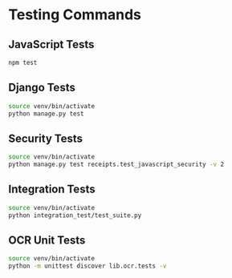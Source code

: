 # Testing Commands

## JavaScript Tests
```bash
npm test
```

## Django Tests
```bash
source venv/bin/activate
python manage.py test
```

## Security Tests
```bash
source venv/bin/activate
python manage.py test receipts.test_javascript_security -v 2
```

## Integration Tests
```bash
source venv/bin/activate
python integration_test/test_suite.py
```

## OCR Unit Tests
```bash
source venv/bin/activate
python -m unittest discover lib.ocr.tests -v
```